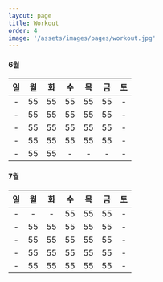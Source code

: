 ```yaml
---
layout: page
title: Workout
order: 4
image: '/assets/images/pages/workout.jpg'
---
```


<style>table{width:100%;caption-side:bottom;}table thead tr{border-bottom: 1px solid #aaaa;}.c-content h4,.c-content table {display:none;}</style>

#### 6월

|  일 |  월 |  화  |  수 |  목 |  금 |  토 |
|:---:|:---:|:---:|:---:|:---:|:---:|:---:|
|  -  |  55 |  55 |  55 |  55 |  55 |  -  |
|  -  |  55 |  55 |  55 |  55 |  55 |  -  |
|  -  |  55 |  55 |  55 |  55 |  55 |  -  |
|  -  |  55 |  55 |  55 |  55 |  55 |  -  |
|  -  |  55 |  55 |  -  |  -  |  -  |  -  |

#### 7월

|  일 |  월 |  화  |  수 |  목 |  금 |  토 |
|:---:|:---:|:---:|:---:|:---:|:---:|:---:|
|  -  |  -  |  -  |  55 |  55 |  55 |  -  |
|  -  |  55 |  55 |  55 |  55 |  55 |  -  |
|  -  |  55 |  55 |  55 |  55 |  55 |  -  |
|  -  |  55 |  55 |  55 |  55 |  55 |  -  |
|  -  |  55 |  55 |  55 |  55 |  55 |  -  |

<script>let month_element=document.getElementById(((new Date()).getMonth()+1)+'월');let table=month_element.nextElementSibling;if(month_element){month_element.style.display='block';table.style.display='table';}let sum=0;let td=table.getElementsByTagName('td');for(var key in td){if(parseInt(td[key].innerText)){sum+=parseInt(parseInt(td[key].innerText));}}let last_day=new Date((new Date()).getFullYear(),(new Date()).getMonth()+1,0);let average=parseInt(sum/last_day.getDate());let caption=document.createElement("caption");caption.innerHTML="<legend><small>월 총합: "+sum+"</small></legend><legend><small>월 평균: "+average+"</small></legend>";table.appendChild(caption);</script>
